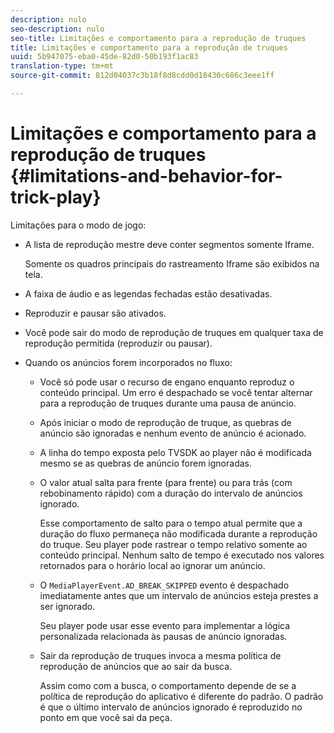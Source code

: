 ```yaml
---
description: nulo
seo-description: nulo
seo-title: Limitações e comportamento para a reprodução de truques
title: Limitações e comportamento para a reprodução de truques
uuid: 5b947075-eba0-45de-82d0-50b193f1ac83
translation-type: tm+mt
source-git-commit: 812d04037c3b18f8d8cdd0d18430c686c3eee1ff

---
```



# Limitações e comportamento para a reprodução de truques {#limitations-and-behavior-for-trick-play}

<!--<a id="section_2BC43539C5C142E085D06A7E35C76726"></a>-->

Limitações para o modo de jogo:

* A lista de reprodução mestre deve conter segmentos somente Iframe.

   Somente os quadros principais do rastreamento Iframe são exibidos na tela.
* A faixa de áudio e as legendas fechadas estão desativadas.
* Reproduzir e pausar são ativados.
* Você pode sair do modo de reprodução de truques em qualquer taxa de reprodução permitida (reproduzir ou pausar).
* Quando os anúncios forem incorporados no fluxo:

   * Você só pode usar o recurso de engano enquanto reproduz o conteúdo principal. Um erro é despachado se você tentar alternar para a reprodução de truques durante uma pausa de anúncio.
   * Após iniciar o modo de reprodução de truque, as quebras de anúncio são ignoradas e nenhum evento de anúncio é acionado.
   * A linha do tempo exposta pelo TVSDK ao player não é modificada mesmo se as quebras de anúncio forem ignoradas.
   * O valor atual salta para frente (para frente) ou para trás (com rebobinamento rápido) com a duração do intervalo de anúncios ignorado.

      Esse comportamento de salto para o tempo atual permite que a duração do fluxo permaneça não modificada durante a reprodução do truque. Seu player pode rastrear o tempo relativo somente ao conteúdo principal. Nenhum salto de tempo é executado nos valores retornados para o horário local ao ignorar um anúncio.
   * O `MediaPlayerEvent.AD_BREAK_SKIPPED` evento é despachado imediatamente antes que um intervalo de anúncios esteja prestes a ser ignorado.

      Seu player pode usar esse evento para implementar a lógica personalizada relacionada às pausas de anúncio ignoradas.

   * Sair da reprodução de truques invoca a mesma política de reprodução de anúncios que ao sair da busca.

      Assim como com a busca, o comportamento depende de se a política de reprodução do aplicativo é diferente do padrão. O padrão é que o último intervalo de anúncios ignorado é reproduzido no ponto em que você sai da peça.

